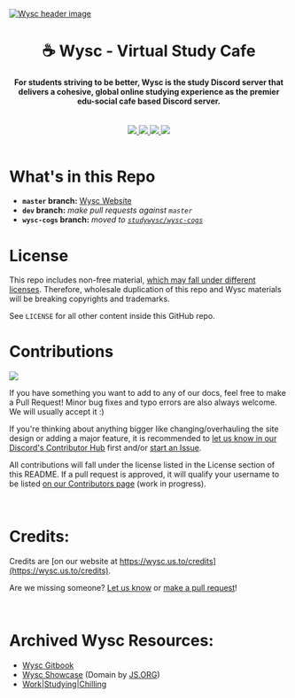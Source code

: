 [![Wysc header image](https://raw.githubusercontent.com/studywysc/studywysc.github.io/master/docs/media/wysc_header01.jpg)](https://wysc.us.to)

<h1 align="center">
    ☕ Wysc -  Virtual Study Cafe
</h1>

<h4 align="center">
  For students striving to be better, Wysc is <strong>the study Discord server</strong> that delivers a <strong>cohesive, global online studying experience</strong> as the premier edu-social cafe based Discord server.
</h4>

<br>
<div align="center">
  <a href="https://wysc.us.to/invite">
    <img src="https://img.shields.io/badge/Discord-▸-7289DA?style=for-the-badge&logo=discord&logoColor=white" />
  </a>
  <a href="https://wysc.us.to">
    <img src="https://img.shields.io/badge/Website-▸-0C3247?style=for-the-badge&logo=safari&logoColor=white" />
  </a>
  <a href="https://wysc.us.to/docs">
    <img src="https://img.shields.io/badge/Wysc%20Docs-▸-343A40?style=for-the-badge&logo=gitbook&logoColor=white" />
  </a>
  <a href="https://github.com/studywysc/studywysc.github.io/issues">
    <img src="https://img.shields.io/github/issues/studywysc/wysc?style=for-the-badge&logo=github" />
  </a>
</div>
<br>


# What's in this Repo

- **`master` branch:** [Wysc Website](https://wysc.us.to)
- **`dev` branch:** *make pull requests against `master`*
- **`wysc-cogs` branch:** *moved to [`studywysc/wysc-cogs`](https://github.com/studywysc/wysc-cogs)*


# License

This repo includes non-free material, [which may fall under different licenses](https://wysc.us.to/licenses). Therefore, wholesale duplication of this repo and Wysc materials will be breaking copyrights and trademarks.

See `LICENSE` for all other content inside this GitHub repo.


# Contributions

<a href="https://wysc.us.to/docs/dev">
  <img src="https://img.shields.io/badge/Contribution%20Guide-▸-343A40?style=for-the-badge&logo=gitbook&logoColor=white" />
</a>
<br>

If you have something you want to add to any of our docs, feel free to make a Pull Request! Minor bug fixes and typo errors are also always welcome. We will usually accept it :)

If you're thinking about anything bigger like changing/overhauling the site design or adding a major feature, it is recommended to [let us know in our Discord's Contributor Hub](https://wysc.us.to/invite) first and/or [start an Issue](https://github.com/studywysc/studywysc.github.io/issues).

All contributions will fall under the license listed in the License section of this README. If a pull request is approved, it will qualify your username to be listed [on our Contributors page](https://wysc.us.to/contributors) (work in progress).

 

# Credits:

Credits are [on our website at https://wysc.us.to/credits](https://wysc.us.to/credits).

Are we missing someone? [Let us know](https://wysc.us.to/contact#official-inquiries) or [make a pull request](https://github.com/studywysc/studywysc.github.io/blob/dev/docs/_data/credits.yml)!

 

# Archived Wysc Resources:

* [Wysc Gitbook](https://gdocs.gitbook.io/wysc/)
* [Wysc Showcase](https://wysc.js.org/) (Domain by [JS.ORG](https://js.org))
* [Work\|Studying\|Chilling](https://wysc.us.to/joinwsc)

